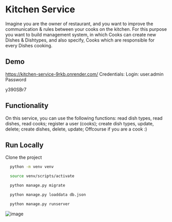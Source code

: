
# Kitchen Service

Imagine you are the owner of restaurant, and you want to improve the communication & rules between your cooks on the kitchen. For this purpose you want to build management system, in which Cooks can create new Dishes & Dishtypes, and also specify, Cooks which are responsible for every Dishes cooking.


## Demo

https://kitchen-service-9rkb.onrender.com/
Credentials:
Login: user.admin
Password <summary>y390SBr7</summary>

## Functionality
On this service, you can use the following functions: read dish types, read dishes, read cooks; register a user (cooks); create dish types, update, delete; create dishes, delete, update; Offcourse if you are a cook :)


## Run Locally


Clone the project

```bash
  python -m venv venv
```

```bash
  source venv/scripts/activate
```

```bash
  python manage.py migrate

```
```bash
  python manage.py loaddata db.json
```

```bash
  python manage.py runserver
```

![image](https://github.com/roffi37/kitchen_service/assets/143605204/9482d375-0075-4a9e-a900-086d76dd6199)
